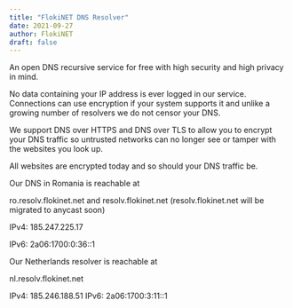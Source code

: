```yaml
---
title: "FlokiNET DNS Resolver"
date: 2021-09-27
author: FlokiNET
draft: false
---
```


An open DNS recursive service for free with high security and high privacy in mind.

No data containing your IP address is ever logged in our service. Connections can use encryption if your system supports it and unlike a growing number of resolvers we do not censor your DNS.

We support DNS over HTTPS and DNS over TLS to allow you to encrypt your DNS traffic so untrusted networks can no longer see or tamper with the websites you look up.

All websites are encrypted today and so should your DNS traffic be.

Our DNS in Romania is reachable at

ro.resolv.flokinet.net and resolv.flokinet.net (resolv.flokinet.net will be migrated to anycast soon)

IPv4: 185.247.225.17

IPv6: 2a06:1700:0:36::1

Our Netherlands resolver is reachable at

nl.resolv.flokinet.net

IPv4: 185.246.188.51
IPv6: 2a06:1700:3:11::1